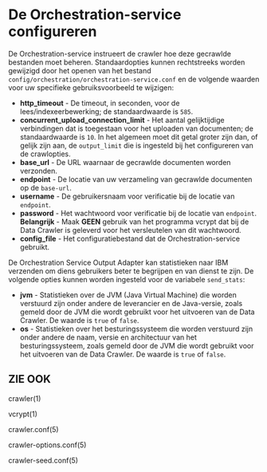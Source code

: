 # De Orchestration-service configureren
De Orchestration-service instrueert de crawler hoe deze gecrawlde bestanden moet beheren. Standaardopties kunnen rechtstreeks worden gewijzigd door het openen van het bestand `config/orchestration/orchestration-service.conf` en de volgende waarden voor uw specifieke gebruiksvoorbeeld te wijzigen:

*  **http_timeout** - De timeout, in seconden, voor de lees/indexeerbewerking; de standaardwaarde is `585`.
*  **concurrent_upload_connection_limit** - Het aantal gelijktijdige verbindingen dat is toegestaan voor het uploaden van documenten; de standaardwaarde is `10`. In het algemeen moet dit getal groter zijn dan, of gelijk zijn aan, de `output_limit` die is ingesteld bij het configureren van de crawlopties. 
*  **base_url** - De URL waarnaar de gecrawlde documenten worden verzonden.
*  **endpoint** - De locatie van uw verzameling van gecrawlde documenten op de `base-url`.
*  **username** - De gebruikersnaam voor verificatie bij de locatie van `endpoint`. 
*  **password** - Het wachtwoord voor verificatie bij de locatie van `endpoint`. **Belangrijk** - Maak **GEEN** gebruik van het programma vcrypt dat bij de Data Crawler is geleverd voor het versleutelen van dit wachtwoord.
*  **config_file** - Het configuratiebestand dat de Orchestration-service gebruikt.

De Orchestration Service Output Adapter kan statistieken naar IBM verzenden om diens gebruikers beter te begrijpen en van dienst te zijn. De volgende opties kunnen worden ingesteld voor de variabele `send_stats`:
*  **jvm** - Statistieken over de JVM (Java Virtual Machine) die worden verstuurd zijn onder andere de leverancier en de Java-versie, zoals gemeld door de JVM die wordt gebruikt voor het uitvoeren van de Data Crawler. De waarde is `true` of `false`.
*  **os** - Statistieken over het besturingssysteem die worden verstuurd zijn onder andere de naam, versie en architectuur van het besturingssysteem, zoals gemeld door de JVM die wordt gebruikt voor het uitvoeren van de Data Crawler. De waarde is `true` of `false`.

## ZIE OOK

crawler(1)

vcrypt(1)

crawler.conf(5)

crawler-options.conf(5)

crawler-seed.conf(5)
